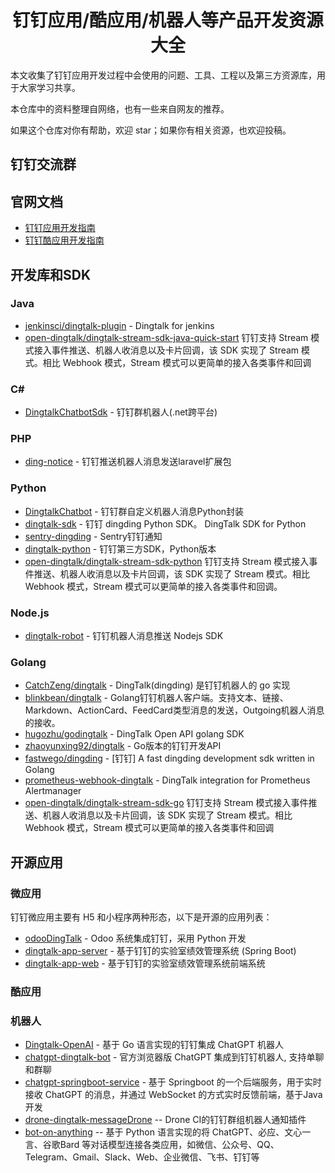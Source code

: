 <h1 align="center">钉钉应用/酷应用/机器人等产品开发资源大全</h1>


本文收集了钉钉应用开发过程中会使用的问题、工具、工程以及第三方资源库，用于大家学习共享。

本仓库中的资料整理自网络，也有一些来自网友的推荐。

如果这个仓库对你有帮助，欢迎 star；如果你有相关资源，也欢迎投稿。

## 钉钉交流群

## 官网文档

- [钉钉应用开发指南](https://open.dingtalk.com/document/orgapp/orgapp-development-process)
- [钉钉酷应用开发指南](https://open.dingtalk.com/document/orgapp/cool-application-overview)


## 开发库和SDK

### Java

- [jenkinsci/dingtalk-plugin](https://github.com/jenkinsci/dingtalk-plugin) - Dingtalk for jenkins
- [open-dingtalk/dingtalk-stream-sdk-java-quick-start](https://github.com/open-dingtalk/dingtalk-stream-sdk-java-quick-start) 钉钉支持 Stream 模式接入事件推送、机器人收消息以及卡片回调，该 SDK 实现了 Stream 模式。相比 Webhook 模式，Stream 模式可以更简单的接入各类事件和回调

### C#

- [DingtalkChatbotSdk](https://github.com/yuzd/DingtalkChatbotSdk) - 钉钉群机器人(.net跨平台)


### PHP

- [ding-notice](https://github.com/wowiwj/ding-notice) - 钉钉推送机器人消息发送laravel扩展包

### Python

- [DingtalkChatbot](https://github.com/zhuifengshen/DingtalkChatbot) - 钉钉群自定义机器人消息Python封装
- [dingtalk-sdk](https://github.com/007gzs/dingtalk-sdk) - 钉钉 dingding Python SDK。 DingTalk SDK for Python
- [sentry-dingding](https://github.com/aansheng/sentry-dingding) - Sentry钉钉通知
- [dingtalk-python](https://github.com/blackmatrix7/dingtalk-python) - 钉钉第三方SDK，Python版本
- [open-dingtalk/dingtalk-stream-sdk-python](https://github.com/open-dingtalk/dingtalk-stream-sdk-python) 钉钉支持 Stream 模式接入事件推送、机器人收消息以及卡片回调，该 SDK 实现了 Stream 模式。相比 Webhook 模式，Stream 模式可以更简单的接入各类事件和回调。

### Node.js

- [dingtalk-robot](https://github.com/x-cold/dingtalk-robot) - 钉钉机器人消息推送 Nodejs SDK

### Golang

- [CatchZeng/dingtalk](https://github.com/CatchZeng/dingtalk) - DingTalk(dingding) 是钉钉机器人的 go 实现
- [blinkbean/dingtalk](https://github.com/blinkbean/dingtalk) - Golang钉钉机器人客户端。支持文本、链接、Markdown、ActionCard、FeedCard类型消息的发送，Outgoing机器人消息的接收。
- [hugozhu/godingtalk](https://github.com/hugozhu/godingtalk) - DingTalk Open API golang SDK
- [zhaoyunxing92/dingtalk](https://github.com/zhaoyunxing92/dingtalk) - Go版本的钉钉开发API
- [fastwego/dingding](https://github.com/fastwego/dingding) - [钉钉] A fast dingding development sdk written in Golang
- [prometheus-webhook-dingtalk](https://github.com/timonwong/prometheus-webhook-dingtalk) - DingTalk integration for Prometheus Alertmanager
- [open-dingtalk/dingtalk-stream-sdk-go](https://github.com/open-dingtalk/dingtalk-stream-sdk-go) 钉钉支持 Stream 模式接入事件推送、机器人收消息以及卡片回调，该 SDK 实现了 Stream 模式。相比 Webhook 模式，Stream 模式可以更简单的接入各类事件和回调

## 开源应用

### 微应用

钉钉微应用主要有 H5 和小程序两种形态，以下是开源的应用列表：

- [odooDingTalk](https://github.com/suxuefeng20/odooDingTalk) - Odoo 系统集成钉钉，采用 Python 开发
- [dingtalk-app-server](https://github.com/nju-softeng/dingtalk-app-server) - 基于钉钉的实验室绩效管理系统 (Spring Boot)
- [dingtalk-app-web](https://github.com/nju-softeng/dingtalk-app-web)  - 基于钉钉的实验室绩效管理系统前端系统


### 酷应用

### 机器人

- [Dingtalk-OpenAI](https://github.com/ConnectAI-E/Dingtalk-OpenAI) - 基于 Go 语言实现的钉钉集成 ChatGPT 机器人
- [chatgpt-dingtalk-bot](https://github.com/anyidea/chatgpt-dingtalk-bot) - 官方浏览器版 ChatGPT 集成到钉钉机器人, 支持单聊和群聊
- [chatgpt-springboot-service](https://github.com/zccbbg/chatgpt-springboot-service) - 基于 Springboot 的一个后端服务，用于实时接收 ChatGPT 的消息，并通过 WebSocket 的方式实时反馈前端，基于Java开发
- [drone-dingtalk-messageDrone](https://github.com/lddsb/drone-dingtalk-messageDrone) -- Drone CI的钉钉群组机器人通知插件
- [bot-on-anything](https://github.com/zhayujie/bot-on-anything) -- 基于 Python 语言实现的将 ChatGPT、必应、文心一言、谷歌Bard 等对话模型连接各类应用，如微信、公众号、QQ、Telegram、Gmail、Slack、Web、企业微信、飞书、钉钉等


